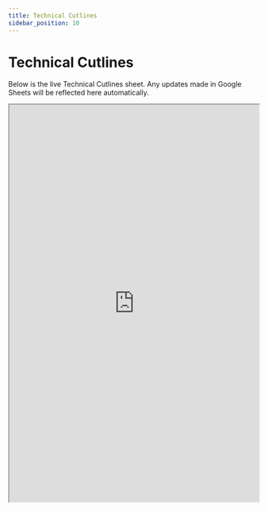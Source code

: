 ```yaml
---
title: Technical Cutlines
sidebar_position: 10
---
```


# Technical Cutlines

Below is the live Technical Cutlines sheet. Any updates made in Google Sheets will be reflected here automatically.

<div
  style={{
    margin: '2rem auto',
    width: '90vw',
    maxWidth: '1400px',
    background: '#222',
    borderRadius: '12px',
    boxShadow: '0 4px 24px rgba(0,0,0,0.15)',
    padding: '0 1rem',
  }}
>
  <iframe
    src="https://docs.google.com/spreadsheets/d/e/2PACX-1vRBKY_e6e1XBdjLn4WTFw5W5o5j8lyFAAsApDK6FXAvNri0Wh5QAVNY3hFJZTjNdg/pubhtml?widget=true&amp;headers=false"
    width="100%"
    height="800"
    style={{ border: 'none', borderRadius: '8px' }}
    title="Technical Cutlines"
    allowFullScreen
  ></iframe>
</div> 